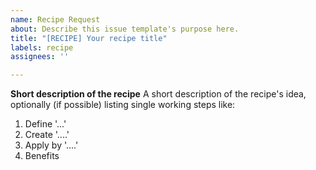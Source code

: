 ```yaml
---
name: Recipe Request
about: Describe this issue template's purpose here.
title: "[RECIPE] Your recipe title"
labels: recipe
assignees: ''

---
```


**Short description of the recipe**
A short description of the recipe's idea, optionally (if possible) listing single working steps like:

1. Define '...'
2. Create '....'
3. Apply by '....'
4. Benefits
